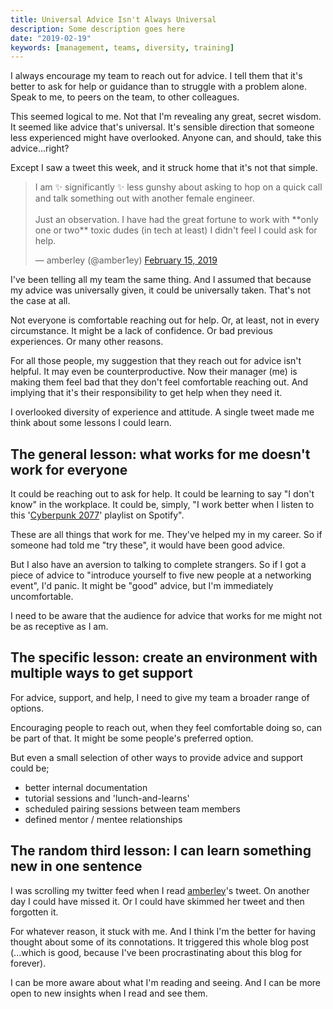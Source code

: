```yaml
---
title: Universal Advice Isn't Always Universal
description: Some description goes here
date: "2019-02-19"
keywords: [management, teams, diversity, training]
---
```


I always encourage my team to reach out for advice. I tell them that it's better to ask for help or guidance than to struggle with a problem alone. Speak to me, to peers on the team, to other colleagues. 

This seemed logical to me.  Not that I'm revealing any great, secret wisdom. It seemed like advice that's universal.  It's sensible direction that someone less experienced might have overlooked. Anyone can, and should, take this advice...right?

Except I saw a tweet this week, and it struck home that it's not that simple.

<blockquote class="twitter-tweet" data-lang="en"><p lang="en" dir="ltr">I am ✨ significantly ✨ less gunshy about asking to hop on a quick call and talk something out with another female engineer.<br><br>Just an observation. I have had the great fortune to work with **only one or two** toxic dudes (in tech at least) I didn&#39;t feel I could ask for help.</p>&mdash; amberley (@amber1ey) <a href="https://twitter.com/amber1ey/status/1096505849831477250?ref_src=twsrc%5Etfw">February 15, 2019</a></blockquote>
<script async src="https://platform.twitter.com/widgets.js" charset="utf-8"></script>

I've been telling all my team the same thing.  And I assumed that because my advice was universally given, it could be universally taken. That's not the case at all.

Not everyone is comfortable reaching out for help. Or, at least, not in every circumstance. It might be a lack of confidence. Or bad previous experiences.  Or many other reasons.

For all those people, my suggestion that they reach out for advice isn't helpful. It may even be counterproductive. Now their manager (me) is making them feel bad that they don't feel comfortable reaching out. And implying that it's their responsibility to get help when they need it.

I overlooked diversity of experience and attitude. A single tweet made me think about some lessons I could learn.

## The general lesson: what works for me doesn't work for everyone

It could be reaching out to ask for help. It could be learning to say "I don't know" in the workplace. It could be, simply, "I work better when I listen to this '[Cyberpunk 2077](https://open.spotify.com/user/daxter4101/playlist/6Cas2wjtOVfw3I6xuCmigB?si=nv2X6Bs9QSWndKWedq--fw)' playlist on Spotify".

These are all things that work for me. They've helped my in my career. So if someone had told me "try these", it would have been good advice.

But I also have an aversion to talking to complete strangers. So if I got a piece of advice to "introduce yourself to five new people at a networking event", I'd panic. It might be "good" advice, but I'm immediately uncomfortable.

I need to be aware that the audience for advice that works for me might not be as receptive as I am.

## The specific lesson: create an environment with multiple ways to get support

For advice, support, and help, I need to give my team a broader range of options.

Encouraging people to reach out, when they feel comfortable doing so, can be part of that. It might be some people's preferred option.

But even a small selection of other ways to provide advice and support could be;

- better internal documentation
- tutorial sessions and 'lunch-and-learns'
- scheduled pairing sessions between team members
- defined mentor / mentee relationships

## The random third lesson: I can learn something new in one sentence

I was scrolling my twitter feed when I read [amberley](https://twitter.com/amber1ey/)'s tweet. On another day I could have missed it. Or I could have skimmed her tweet and then forgotten it.

For whatever reason, it stuck with me. And I think I'm the better for having thought about some of its connotations. It triggered this whole blog post (...which is good, because I've been procrastinating about this blog for forever). 

I can be more aware about what I'm reading and seeing. And I can be more open to new insights when I read and see them.

